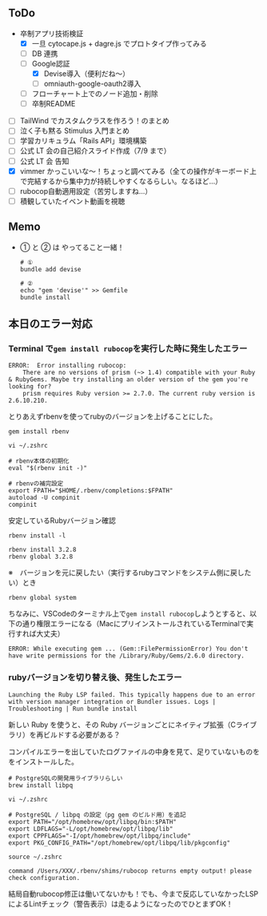 ## ToDo

- 卒制アプリ技術検証
  - [x] 一旦 cytocape.js + dagre.js でプロトタイプ作ってみる
  - [ ] DB 連携
  - [ ] Google認証
      - [x] Devise導入（便利だね〜）
      - [ ] omniauth-google-oauth2導入
  - [ ] フローチャート上でのノード追加・削除
  - [ ] 卒制README
- [ ] TailWind でカスタムクラスを作ろう！のまとめ
- [ ] 泣く子も黙る Stimulus 入門まとめ
- [ ] 学習カリキュラム「Rails API」環境構築
- [ ] 公式 LT 会の自己紹介スライド作成（7/9 まで）
- [ ] 公式 LT 会 告知
- [x] vimmer かっこいいな〜！ちょっと調べてみる（全ての操作がキーボード上で完結するから集中力が持続しやすくなるらしい。なるほど...）
- [ ] rubocop自動適用設定（苦労しますね...）
- [ ] 積観していたイベント動画を視聴

## Memo
- ① と ② は やってること一緒！
  ```
  # ①
  bundle add devise

  # ②
  echo "gem 'devise'" >> Gemfile
  bundle install
  ```

## 本日のエラー対応
### Terminal で`gem install rubocop`を実行した時に発生したエラー
```
ERROR:  Error installing rubocop:
	There are no versions of prism (~> 1.4) compatible with your Ruby & RubyGems. Maybe try installing an older version of the gem you're looking for?
	prism requires Ruby version >= 2.7.0. The current ruby version is 2.6.10.210.
```
とりあえずrbenvを使ってrubyのバージョンを上げることにした。

```gem install rbenv```

```vi ~/.zshrc```

```
# rbenv本体の初期化
eval "$(rbenv init -)"

# rbenvの補完設定
export FPATH="$HOME/.rbenv/completions:$FPATH"
autoload -U compinit
compinit
```

安定しているRubyバージョン確認

```rbenv install -l```

```
rbenv install 3.2.8
rbenv global 3.2.8 
```

※　バージョンを元に戻したい（実行するrubyコマンドをシステム側に戻したい）とき

```rbenv global system```

ちなみに、VSCodeのターミナル上で`gem install rubocop`しようとすると、以下の通り権限エラーになる（MacにプリインストールされているTerminalで実行すれば大丈夫）
```
ERROR: While executing gem ... (Gem::FilePermissionError) You don't have write permissions for the /Library/Ruby/Gems/2.6.0 directory.
```
### rubyバージョンを切り替え後、発生したエラー
```
Launching the Ruby LSP failed. This typically happens due to an error with version manager integration or Bundler issues. Logs | Troubleshooting | Run bundle install
```
新しい Ruby を使うと、その Ruby バージョンごとにネイティブ拡張（Cライブラリ）を再ビルドする必要がある？

コンパイルエラーを出していたログファイルの中身を見て、足りていないものををインストールした。
```
# PostgreSQLの開発用ライブラリらしい
brew install libpq
```

```vi ~/.zshrc ```

```
# PostgreSQL / libpq の設定（pg gem のビルド用）を追記
export PATH="/opt/homebrew/opt/libpq/bin:$PATH"
export LDFLAGS="-L/opt/homebrew/opt/libpq/lib"
export CPPFLAGS="-I/opt/homebrew/opt/libpq/include"
export PKG_CONFIG_PATH="/opt/homebrew/opt/libpq/lib/pkgconfig"
```
```source ~/.zshrc```

```
command /Users/XXX/.rbenv/shims/rubocop returns empty output! please check configuration.
```
結局自動rubocop修正は働いてないかも！でも、今まで反応していなかったLSPによるLintチェック（警告表示）は走るようになったのでひとまずOK！